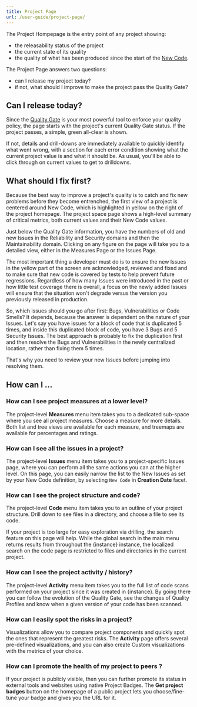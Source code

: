 ```yaml
---
title: Project Page
url: /user-guide/project-page/
---
```



The Project Hompepage is the entry point of any project showing:
* the releasability status of the project
* the current state of its quality
* the quality of what has been produced since the start of the [New Code](/user-guide/clean-as-you-code/).
 

The Project Page answers two questions:
* can I release my project today?
* if not, what should I improve to make the project pass the Quality Gate? 

## Can I release today?

Since the [Quality Gate](/user-guide/quality-gates/) is your most powerful tool to enforce your quality policy, the page starts with the project's current Quality Gate status. If the project passes, a simple, green all-clear is shown.

If not, details and drill-downs are immediately available to quickly identify what went wrong, with a section for each error condition showing what the current project value is and what it should be. As usual, you'll be able to click through on current values to get to drilldowns.

## What should I fix first?
Because the best way to improve a project's quality is to catch and fix new problems before they become entrenched, the first view of a project is centered around New Code, which is highlighted in yellow on the right of the project homepage. The project space page shows a high-level summary of critical metrics, both current values and their New Code values.

Just below the Quality Gate information, you have the numbers of old and new Issues in the Reliability and Security domains and then the Maintainability domain. Clicking on any figure on the page will take you to a detailed view, either in the Measures Page or the Issues Page.

The most important thing a developer must do is to ensure the new Issues in the yellow part of the screen are acknowledged, reviewed and fixed and to make sure that new code is covered by tests to help prevent future regressions. Regardless of how many Issues were introduced in the past or how little test coverage there is overall, a focus on the newly added Issues will ensure that the situation won't degrade versus the version you previously released in production.

So, which issues should you go after first: Bugs, Vulnerabilities or Code Smells? It depends, because the answer is dependent on the nature of your Issues. Let's say you have issues for a block of code that is duplicated 5 times, and inside this duplicated block of code, you have 3 Bugs and 5 Security Issues. The best approach is probably to fix the duplication first and then resolve the Bugs and Vulnerabilities in the newly centralized location, rather than fixing them 5 times.

That's why you need to review your new Issues before jumping into resolving them. 

## How can I ...
### How can I see project measures at a lower level?
The project-level **Measures** menu item takes you to a dedicated sub-space where you see all project measures. Choose a measure for more details. Both list and tree views are available for each measure, and treemaps are available for percentages and ratings.

### How can I see all the issues in a project?
The project-level **Issues** menu item takes you to a project-specific Issues page, where you can perform all the same actions you can at the higher level.
On this page, you can easily narrow the list to the New Issues as set by your New Code definition, by selecting `New Code` in **Creation Date** facet.

### How can I see the project structure and code?
The project-level **Code** menu item takes you to an outline of your project structure. Drill down to see files in a directory, and choose a file to see its code.

If your project is too large for easy exploration via drilling, the search feature on this page will help. While the global search in the main menu returns results from throughout the {instance} instance, the localized search on the code page is restricted to files and directories in the current project.

### How can I see the project activity / history?
The project-level **Activity** menu item takes you to the full list of code scans performed on your project since it was created in {instance}. By going there you can follow the evolution of the Quality Gate, see the changes of Quality Profiles and know when a given version of your code has been scanned.

### How can I easily spot the risks in a project?
Visualizations allow you to compare project components and quickly spot the ones that represent the greatest risks. The **Activity** page offers several pre-defined visualizations, and you can also create Custom visualizations with the metrics of your choice.

### How can I promote the health of my project to peers ?
If your project is publicly visible, then you can further promote its status in external tools and websites using native Project Badges. The **Get project badges** button on the homepage of a public project lets you choose/fine-tune your badge and gives you the URL for it.
